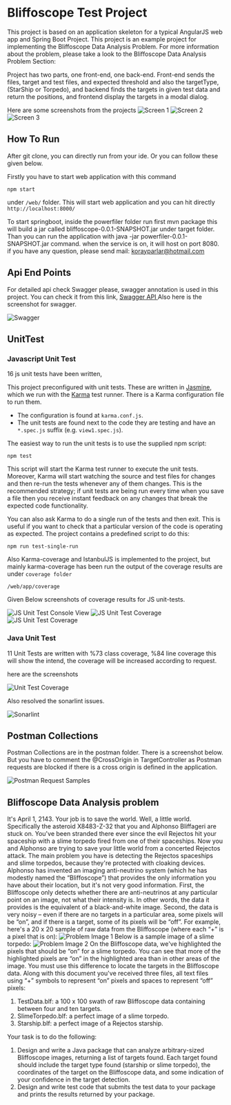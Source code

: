 # Bliffoscope Test Project
This project is based on an application skeleton for a typical AngularJS web app and Spring Boot Project. This project is an example project for implementing the Bliffoscope Data Analysis Problem. For more information about the problem, please take a look to the Bliffoscope Data Analysis Problem Section:

Project has two parts, one front-end, one back-end. Front-end sends the files, target and test files, and expected threshold and also the targetType, (StarShip or Torpedo), and backend finds the targets in given test data and return the positions, and frontend display the targets in a modal dialog. 

Here are some screenshots from the projects
![Screen 1](img/screen_1.PNG?raw=true "Screen 1")
![Screen 2](img/screen_2.PNG?raw=true "Screen 2")
![Screen 3](img/screen_3.PNG?raw=true "Screen 3")

## How To Run
After git clone, you can directly run from your ide. Or you can follow these given below.

Firstly you have to start web application with this command  

```
npm start
```
under `/web/`  folder. This will start web application and you can hit directly  `http://localhost:8000/` 

To start springboot, inside the powerfiler folder run first mvn package this will build a jar called bliffoscope-0.0.1-SNAPSHOT.jar under target folder. Than you can run the application with java -jar powerfiler-0.0.1-SNAPSHOT.jar command.
when the service is on, it will host on port 8080. 
if you have any question, please send mail: <a href="mailto:korayparlar@hotmail.com">korayparlar@hotmail.com</a>


## Api End Points
For detailed api check Swagger please, swagger annotation is used in this project.
You can check it from this link, <a href="http://localhost:8080/swagger-ui.html#!/"> Swagger API </a>
Also here is the screenshot for swagger.

![Swagger](img/api.PNG?raw=true "Swagger")

## UnitTest

### Javascript Unit Test

16 js unit tests have been written, 


This project preconfigured with unit tests. These are written in [Jasmine][jasmine],
which we run with the [Karma][karma] test runner. There is a Karma configuration file to run them.

* The configuration is found at `karma.conf.js`.
* The unit tests are found next to the code they are testing and have an `*.spec.js` suffix (e.g.
  `view1.spec.js`).

The easiest way to run the unit tests is to use the supplied npm script:

```
npm test
```

This script will start the Karma test runner to execute the unit tests. Moreover, Karma will start
watching the source and test files for changes and then re-run the tests whenever any of them
changes.
This is the recommended strategy; if unit tests are being run every time when you save a file then
you receive instant feedback on any changes that break the expected code functionality.

You can also ask Karma to do a single run of the tests and then exit. This is useful if you want to
check that a particular version of the code is operating as expected. The project contains a
predefined script to do this:

```
npm run test-single-run
```
 
Also Karma-coverage and IstanbulJS is implemented to the project, but mainly karma-coverage has been run the output of the coverage results are under `coverage folder`

```
/web/app/coverage
```
Given Below screenshots of coverage results for JS unit-tests.

![JS Unit Test Console View](img/js_test_run.PNG?raw=true "JS Unit Test Console View")
![JS Unit Test Coverage](img/js_karrma_coverage_report.PNG?raw=true "JS Unit Test Coverage 1")
![JS Unit Test Coverage](img/js_karrma_coverage_report_1.PNG?raw=true "JS Unit Test Coverage 2")

### Java Unit Test

11 Unit Tests are written with %73 class coverage, %84 line coverage
this will show the intend, the coverage will be increased according to request.

here are the screenshots

![Unit Test Coverage](img/coverage_junit.PNG?raw=true "Unit Test Coverage")

Also resolved the sonarlint issues.

![Sonarlint](img/sonarlint.PNG?raw=true "Sonarlint")




## Postman Collections 
Postman Collections are in the postman folder. There is a screenshot below. But you have to comment the @CrossOrigin in TargetController as Postman requests are blocked if there is a cross origin is defined in the application.

![Postman Request Samples](img/postman_1.PNG?raw=true "Postman Request Samples")



## Bliffoscope Data Analysis problem
It's April 1, 2143. Your job is to save the world.
Well, a little world. Specifically the asteroid X8483-Z-32 that you and Alphonso Bliffageri are
stuck on. You've been stranded there ever since the evil Rejectos hit your spaceship with a
slime torpedo fired from one of their spaceships. Now you and Alphonso are trying to save
your little world from a concerted Rejectos attack.
The main problem you have is detecting the Rejectos spaceships and slime torpedos, because
they're protected with cloaking devices. Alphonso has invented an imaging anti-neutrino
system (which he has modestly named the “Bliffoscope”) that provides the only information
you have about their location, but it's not very good information. First, the Bliffoscope only
detects whether there are anti-neutrinos at any particular point on an image, not what their
intensity is. In other words, the data it provides is the equivalent of a black-and-white image.
Second, the data is very noisy – even if there are no targets in a particular area, some pixels
will be “on”, and if there is a target, some of its pixels will be “off”. For example, here's a 20 x
20 sample of raw data from the Bliffoscope (where each “+” is a pixel that is on):
![Problem Image 1](img/problem_image_1.PNG?raw=true "Problem Image 1")
Below is a sample image of a slime torpedo:
![Problem Image 2](img/problem_image_2.PNG?raw=true "Problem Image 2")
On the Bliffoscope data, we've highlighted the pixels that should be “on” for a slime torpedo.
You can see that more of the highlighted pixels are “on” in the highlighted area than in other
areas of the image. You must use this difference to locate the targets in the Bliffoscope data.
Along with this document you've received three files, all text files using “+” symbols to
represent “on” pixels and spaces to represent “off” pixels:
1. TestData.blf: a 100 x 100 swath of raw Bliffoscope data containing between four
and ten targets.
2. SlimeTorpedo.blf: a perfect image of a slime torpedo.
3. Starship.blf: a perfect image of a Rejectos starship.

Your task is to do the following:
1. Design and write a Java package that can analyze arbitrary-sized Bliffoscope images,
returning a list of targets found. Each target found should include the target type
found (starship or slime torpedo), the coordinates of the target on the Bliffoscope data,
and some indication of your confidence in the target detection.
2. Design and write test code that submits the test data to your package and prints the
results returned by your package.

[angularjs]: https://angularjs.org/
[bower]: http://bower.io/
[git]: https://git-scm.com/
[http-server]: https://github.com/indexzero/http-server
[jasmine]: https://jasmine.github.io/
[jdk]: https://wikipedia.org/wiki/Java_Development_Kit
[jdk-download]: http://www.oracle.com/technetwork/java/javase/downloads
[karma]: https://karma-runner.github.io/
[local-app-url]: http://localhost:8000/index.html
[node]: https://nodejs.org/
[npm]: https://www.npmjs.org/
[protractor]: http://www.protractortest.org/
[selenium]: http://docs.seleniumhq.org/
[travis]: https://travis-ci.org/
[travis-docs]: https://docs.travis-ci.com/user/getting-started
